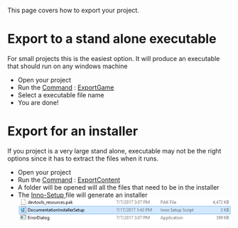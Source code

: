 This page covers how to export your project.

 # Export to a stand alone executable
For small projects this is the easiest option. It will produce an executable that should run on any windows machine

 - Open your project
 - Run the [Command](https://github.com/ZilchEngine/ZilchDocs/blob/master/zilch_editor_documentation/zilchmanual/editor/editorcommands.md) : [ExportGame](https://github.com/ZilchEngine/ZilchDocs/blob/master/code_reference/command_reference.md#exportgame)
 - Select a executable file name
 - You are done!

 # Export for an installer
If you project is a very large stand alone, executable may not be the right options since it has to extract the files when it runs.

 - Open your project
 - Run the [Command](https://github.com/ZilchEngine/ZilchDocs/blob/master/zilch_editor_documentation/zilchmanual/editor/editorcommands.md) : [ExportContent](https://github.com/ZilchEngine/ZilchDocs/blob/master/code_reference/command_reference.md#exportcontent)
 - A folder will be opened will all the files that need to be in the installer
 - The [Inno-Setup ](http://www.jrsoftware.org/isdl.php ) file will generate an installer
   ![image](https://raw.githubusercontent.com/ZilchEngine/ZilchFiles/master/doc_files/47333.png)
 

 